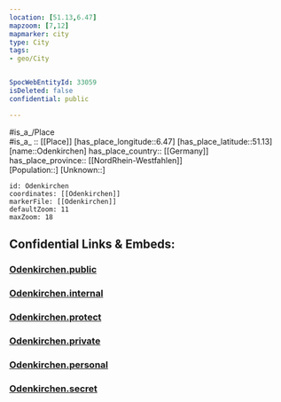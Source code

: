 ```yaml
---
location: [51.13,6.47] 
mapzoom: [7,12] 
mapmarker: city 
type: City
tags:
- geo/City


SpocWebEntityId: 33059
isDeleted: false
confidential: public

---
```

#is_a_/Place  
#is_a_ :: [[Place]] 
[has_place_longitude::6.47] 
[has_place_latitude::51.13] 
[name::Odenkirchen] 
has_place_country:: [[Germany]]  
has_place_province:: [[NordRhein-Westfahlen]]  
[Population::] 
[Unknown::] 


```leaflet
id: Odenkirchen
coordinates: [[Odenkirchen]] 
markerFile: [[Odenkirchen]] 
defaultZoom: 11 
maxZoom: 18
```


## Confidential Links & Embeds: 

### [Odenkirchen.public](/_public/\Earth\Continent\Europe\Europe~Central\Germany\Germany~West\Nordrhein-Westfalen\counties~NW\MönchengladbachOdenkirchen.public.md) 

### [Odenkirchen.internal](/_internal/\Earth\Continent\Europe\Europe~Central\Germany\Germany~West\Nordrhein-Westfalen\counties~NW\MönchengladbachOdenkirchen.internal.md) 

### [Odenkirchen.protect](/_protect/\Earth\Continent\Europe\Europe~Central\Germany\Germany~West\Nordrhein-Westfalen\counties~NW\MönchengladbachOdenkirchen.protect.md) 

### [Odenkirchen.private](/_private/\Earth\Continent\Europe\Europe~Central\Germany\Germany~West\Nordrhein-Westfalen\counties~NW\MönchengladbachOdenkirchen.private.md) 

### [Odenkirchen.personal](/_personal/\Earth\Continent\Europe\Europe~Central\Germany\Germany~West\Nordrhein-Westfalen\counties~NW\MönchengladbachOdenkirchen.personal.md) 

### [Odenkirchen.secret](/_secret/\Earth\Continent\Europe\Europe~Central\Germany\Germany~West\Nordrhein-Westfalen\counties~NW\MönchengladbachOdenkirchen.secret.md)

